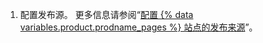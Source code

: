 1. 配置发布源。 更多信息请参阅“[配置 {% data variables.product.prodname_pages %} 站点的发布来源](/articles/configuring-a-publishing-source-for-your-github-pages-site)”。
